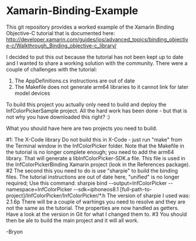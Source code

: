 # Xamarin-Binding-Example
This git repository provides a worked example of the Xamarin Binding Objective-C tutorial that is 
documented here: http://developer.xamarin.com/guides/ios/advanced_topics/binding_objective-c/Walkthrough_Binding_objective-c_library/

I decided to put this out because the tutorial has not been kept up to date and I wanted to share a working solution with the community. There were a couple of challenges with the tutorial:
1. The AppDefinitions.cs instructions are out of date
2. The Makefile does not generate arm64 libraries to it cannot link for later model devices

To build this project you actually only need to build and deploy the InfColorPickerSample project. All the hard work has been done - but that is not why you have downloaded this right? :)

What you should have here are two projects you need to build.

#1: The X-Code library
Do not build this in X-Code - just run "make" from the Terminal window in the InfColorPicker folder. Note that the Makefile in the tutorial is no longer complete enough; you need to add the arm64 library.
    That will generate a libInfColorPicker-SDK.a file. This file is used in the InfColorPickerBinding Xamarin project (look in the References package).
#2 The second this you need to do is use "sharpie" to build the binding files. The tutorial instructions are out of date here, "unified" is no longer required; Use this command:
    sharpie bind --output=InfColorPicker --namespace=InfColorPicker --sdk=iphoneos8.1 [full-path-to-project]/InfColorPicker/InfColorPicker/*.h
    The version of sharpie I used was: 2.1.6p
    There will be a couple of warhings you need to resolve and they are not the same as the tutorial. The properties are now handled as getters. Have a look at the version in Git for what I changed them to.
#3 You should then be ale to build the main project and it will all work.

-Bryon